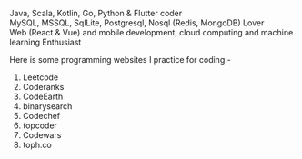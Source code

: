 <!-- 👋 Hi, I’m @ky90 -->
Java, Scala, Kotlin, Go, Python & Flutter coder </br>
MySQL, MSSQL, SqlLite, Postgresql, Nosql (Redis, MongoDB) Lover </br>
Web (React & Vue) and mobile development, cloud computing and machine learning Enthusiast </br>
<!-- - 🌱 I’m currently learning ... -->
<!-- - 💞️ I’m looking to collaborate on ... -->
<!-- -📫 How to reach me ... -->
 Here is some programming websites I practice for coding:- </br>
1. Leetcode
2. Coderanks
3. CodeEarth
4. binarysearch
5. Codechef
6. topcoder 
7. Codewars 
8. toph.co

<!---
ky90/ky90 is a ✨ special ✨ repository because its `README.md` (this file) appears on your GitHub profile.
You can click the Preview link to take a look at your changes.
--->
